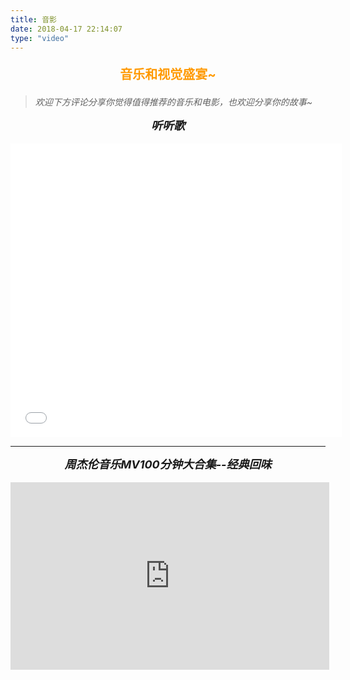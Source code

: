 ```yaml
---
title: 音影
date: 2018-04-17 22:14:07
type: "video"
---
```


<p align="center" style="font-size:20px;font-weight: bold;color:#ff9900;">
    音乐和视觉盛宴~
</p>

> *欢迎下方评论分享你觉得值得推荐的音乐和电影，也欢迎分享你的故事~* 



<p align="center" style="font-size:18px;font-weight: bold;font-style:oblique;margin:0 0 0px 0;">听听歌</p>

<br/>

<iframe frameborder="no" border="0" marginwidth="0" marginheight="0" width=530 height=470 src="//music.163.com/outchain/player?type=0&id=2637966813&auto=0&height=430"></iframe>

---

<p align="center" style="font-size:18px;font-weight: bold;font-style:oblique;margin:0 0 0px 0;">周杰伦音乐MV100分钟大合集--经典回味</p>

<br/> 

<iframe height=300 width=510 src='http://player.youku.com/embed/XMTU0ODEwMzM3Ng==' frameborder=0 'allowfullscreen'></iframe>